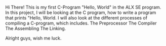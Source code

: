 Hi There!
This is my first C-Program "Hello, World" in the ALX SE program.
In this project, I will be looking at the C program, how to write a program that prints "Hello, World.
I will also look at the different processes of compiling a C-program, which includes. 
The Preprocessor
The Compiler
The Assembling
The Linking. 

Alright guys, wish me luck. 

